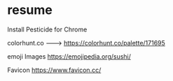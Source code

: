 # resume

Install Pesticide for Chrome


colorhunt.co ---> 
https://colorhunt.co/palette/171695

emoji Images
https://emojipedia.org/sushi/

Favicon
https://www.favicon.cc/